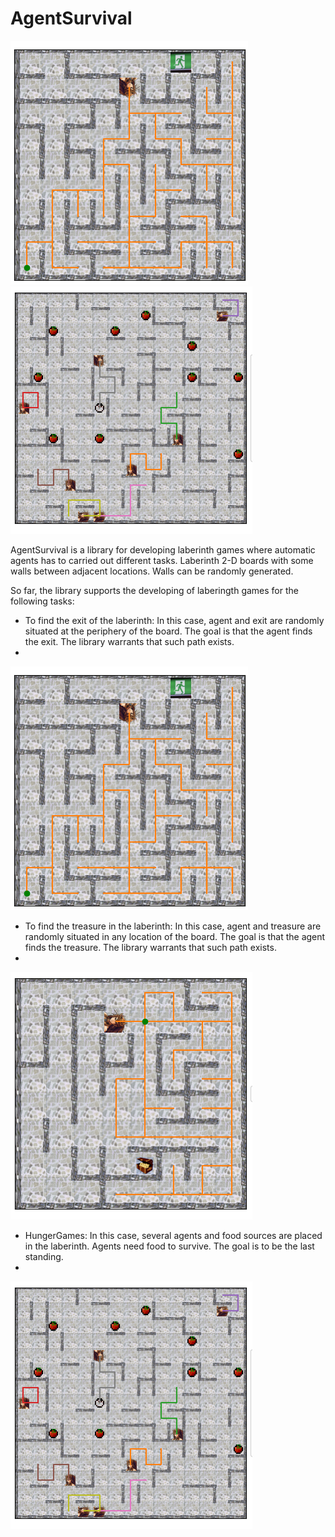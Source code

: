  # AgentSurvival
 ![Screenshot of the Laberinth task](https://github.com/cgarcia-UCO/AgentSurvival/blob/4418a90aa649f147ea1d9132e5c7b1f10e11458a/images/laberingth_screenshot.png)
 ![Screenshot of the HungerGames task](https://github.com/cgarcia-UCO/AgentSurvival/blob/4418a90aa649f147ea1d9132e5c7b1f10e11458a/images/agents_screenshot.png)

 AgentSurvival is a library for developing laberinth games where automatic agents has to carried out different tasks. Laberinth 2-D boards with some walls between adjacent locations. Walls can be randomly generated.

 So far, the library supports the developing of laberingth games for the following tasks:

 * To find the exit of the laberinth: In this case, agent and exit are randomly situated at the periphery of the board. The goal is that the agent finds the exit. The library warrants that such path exists.
 * 
![Screenshot of the Laberinth task](https://github.com/cgarcia-UCO/AgentSurvival/blob/4418a90aa649f147ea1d9132e5c7b1f10e11458a/images/laberingth_screenshot.png)

 * To find the treasure in the laberinth: In this case, agent and treasure are randomly situated in any location of the board. The goal is that the agent finds the treasure. The library warrants that such path exists.
 * 
![Screenshot of the Treasure task](https://github.com/cgarcia-UCO/AgentSurvival/blob/4418a90aa649f147ea1d9132e5c7b1f10e11458a/images/treasure_screenshot.png)

 * HungerGames: In this case, several agents and food sources are placed in the laberinth. Agents need food to survive. The goal is to be the last standing.
 * 
![Screenshot of the HungerGames task](https://github.com/cgarcia-UCO/AgentSurvival/blob/4418a90aa649f147ea1d9132e5c7b1f10e11458a/images/agents_screenshot.png)
